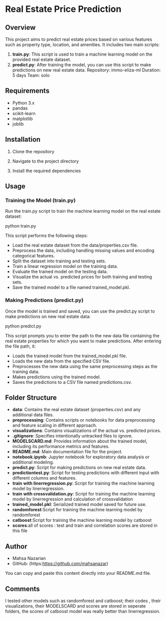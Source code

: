 # Real Estate Price Prediction

## Overview

This project aims to predict real estate prices based on various features such as property type, location, and amenities. It includes two main scripts:


1. **train.py**: This script is used to train a machine learning model on the provided real estate dataset.
2. **predict.py**: After training the model, you can use this script to make predictions on new real estate data.
Repository: immo-eliza-ml
Duration: 5 days
Team: solo

## Requirements

- Python 3.x
- pandas
- scikit-learn
- matplotlib
- joblib

## Installation

1. Clone the repository


2. Navigate to the project directory


3. Install the required dependencies


## Usage

### Training the Model (train.py)

Run the train.py script to train the machine learning model on the real estate dataset:

python train.py

This script performs the following steps:

- Load the real estate dataset from the data/properties.csv file.
- Preprocess the data, including handling missing values and encoding categorical features.
- Split the dataset into training and testing sets.
- Train a linear regression model on the training data.
- Evaluate the trained model on the testing data.
- Visualize the actual vs. predicted prices for both training and testing sets.
- Save the trained model to a file named trained_model.pkl.

### Making Predictions (predict.py)

Once the model is trained and saved, you can use the predict.py script to make predictions on new real estate data:

python predict.py

This script prompts you to enter the path to the new data file containing the real estate properties for which you want to make predictions. After entering the file path, it:

- Loads the trained model from the trained_model.pkl file.
- Loads the new data from the specified CSV file.
- Preprocesses the new data using the same preprocessing steps as the training data.
- Makes predictions using the trained model.
- Saves the predictions to a CSV file named predictions.csv.


## Folder Structure

- **data**: Contains the real estate dataset (properties.csv) and any additional data files.
- **preprocessing**: Contains scripts or notebooks for data preprocessing and feature scaling in different approach.
- **visualizations**: Contains visualizations of the actual vs. predicted prices.
- **.gitignore**: Specifies intentionally untracked files to ignore.
- **MODELSCARD.md**: Provides information about the trained model, including its performance metrics and features.
- **README.md**: Main documentation file for the project.
- **notebook.ipynb**: Jupyter notebook for exploratory data analysis or additional modeling.
- **predict.py**: Script for making predictions on new real estate data.
- **predictiontest.py**: Script for testing predictions with different input with different columns and features.
- **train with linerregression.py**: Script for training the machine learning model by linerregression.
- **train with crossvalidation.py**: Script for training the machine learning model by linerregression and calculation of crossvalidation
- **trained_model.pkl**: Serialized trained model saved for future use.
- **randomforest**:Script for training the machine learning model by randomforest
- **catboost**:Script for training the machine learning model by catboost
- **scores**:all of scores : test and train and correlation scores are stored in this file




## Author

- Mahsa Nazarian
- GitHub: (https:https://github.com/mahsanazar)


You can copy and paste this content directly into your README.md file. 

## Comments
I  tested other models such as randomforest and catboost; their codes  , their visualizations, their MODELSCARD and  scores are stored in seperate folders, the scores of catboost model was really better than linerregression.
